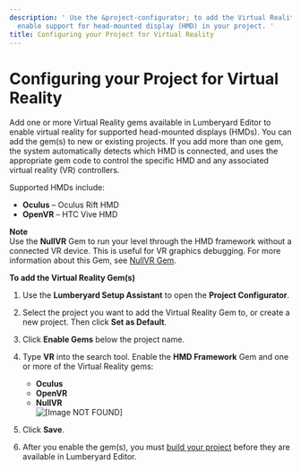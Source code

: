 ```yaml
---
description: ' Use the &project-configurator; to add the Virtual Reality Gem(s) to
  enable support for head-mounted display (HMD) in your project. '
title: Configuring your Project for Virtual Reality
---
```

# Configuring your Project for Virtual Reality<a name="virtual-reality-configuring"></a>

Add one or more Virtual Reality gems available in Lumberyard Editor to enable virtual reality for supported head\-mounted displays \(HMDs\)\. You can add the gem\(s\) to new or existing projects\. If you add more than one gem, the system automatically detects which HMD is connected, and uses the appropriate gem code to control the specific HMD and any associated virtual reality \(VR\) controllers\. 

Supported HMDs include:
+ **Oculus** – Oculus Rift HMD
+ **OpenVR** – HTC Vive HMD

**Note**  
Use the **NullVR** Gem to run your level through the HMD framework without a connected VR device\. This is useful for VR graphics debugging\. For more information about this Gem, see [NullVR Gem](gems-system-gem-nullvr.md)\.

**To add the Virtual Reality Gem\(s\)**

1. Use the **Lumberyard Setup Assistant** to open the **Project Configurator**\.

1. Select the project you want to add the Virtual Reality Gem to, or create a new project\. Then click **Set as Default**\.

1. Click **Enable Gems** below the project name\.

1. Type **VR** into the search tool\. Enable the **HMD Framework** Gem and one or more of the Virtual Reality gems:
   + **Oculus**
   + **OpenVR**
   + **NullVR**  
![\[Image NOT FOUND\]](/images/userguide/vr/virtual-reality-add-gems.png)

1. Click **Save**\.

1. After you enable the gem\(s\), you must [build your project](game-build-intro.md) before they are available in Lumberyard Editor\.